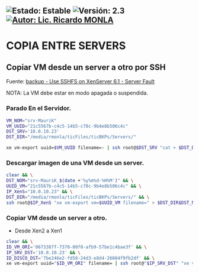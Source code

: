 ![Estado: Estable](https://img.shields.io/badge/Estado-Estable-brightgreen)
![Versión: 2.3](https://img.shields.io/badge/Versión-2.3-blue)
[![Autor: Lic. Ricardo MONLA](https://img.shields.io/badge/Autor-Lic.%20Ricardo%20MONLA-orange)](mailto:rmonla@frlr.utn.edu.ar)
--------------  

# COPIA ENTRE SERVERS

## Copiar VM desde un server a otro por SSH 
Fuente: [backup - Use SSHFS on XenServer 6.1 - Server Fault](https://serverfault.com/questions/493166/use-sshfs-on-xenserver-6-1)

NOTA: La VM debe estar en modo apagada o suspendida.

### Parado En el Servidor.

```bash
VM_NOM="srv-MauriK"
VM_UUID="21c5567b-c4c5-14b5-c70c-9b4e8b506c4c"
DST_SRV='10.0.10.23'
DST_DIR="/media/rmonla/ticFiles/ticBKPs/Servers/"

xe vm-export uuid=$VM_UUID filename=- | ssh root@$DST_SRV "cat > $DST_DIR$VM_NOM$(date +'_%y%m%d-%H%M').xva"
```

### Descargar imagen de una VM desde un server.


```bash
clear && \
DST_NOM="srv-MauriK_$(date +'%y%m%d-%H%M')" && \
UUID_VM="21c5567b-c4c5-14b5-c70c-9b4e8b506c4c" && \
IP_XenS="10.0.10.23" && \
DST_DIR="/media/rmonla/ticFiles/ticBKPs/Servers/" && \
ssh root@$IP_XenS "xe vm-export vm=$UUID_VM filename=" > $DST_DIR$DST_NOM.xva
```

### Copiar VM desde un server a otro.

- Desde Xen2 a Xen1

```bash
clear && \
ID_VM_ORI='0673387f-7370-00f0-afb9-57be1c4bae3f' && \
IP_SRV_DST='10.0.10.23' && \
ID_DISCO_DST='7be246e2-fd58-24d3-e8d4-26084f9fb2df' && \
xe vm-export uuid="$ID_VM_ORI" filename= | ssh root@"$IP_SRV_DST" "xe vm-import filename=/dev/stdin sr-uuid=$ID_DISCO_DST"
```
